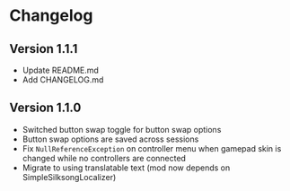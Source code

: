 # Changelog
## Version 1.1.1
- Update README.md
- Add CHANGELOG.md

## Version 1.1.0
- Switched button swap toggle for button swap options
- Button swap options are saved across sessions
- Fix `NullReferenceException` on controller menu when gamepad skin is changed while no controllers are connected
- Migrate to using translatable text (mod now depends on SimpleSilksongLocalizer)